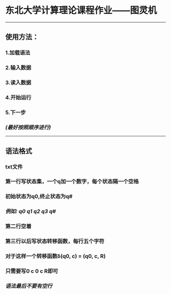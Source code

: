 # **东北大学计算理论课程作业——图灵机**

************************************

## 使用方法：

### 1.加载语法

### 2.输入数据

### 3.读入数据

### 4.开始运行

### 5.下一步

### *(最好按照顺序进行)*

********

## 语法格式

### txt文件

### 第一行写状态集，一个q加一个数字，每个状态隔一个空格

### 初始状态为q0,终止状态为q#

###  *例如: q0 q1 q2 q3 q#*

### 第二行空着

### 第三行以后写状态转移函数，每行五个字符

### 对于这样一个转移函数δ(q0, c) = (q0, c, R)

### 只需要写0 c 0 c R即可

### *语法最后不要有空行*

